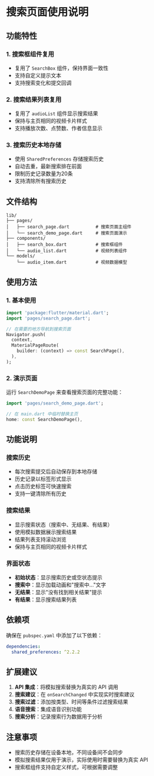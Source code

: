 # 搜索页面使用说明

## 功能特性

### 1. 搜索框组件复用
- 复用了 `SearchBox` 组件，保持界面一致性
- 支持自定义提示文本
- 支持搜索变化和提交回调

### 2. 搜索结果列表复用
- 复用了 `audioList` 组件显示搜索结果
- 保持与主页相同的视频卡片样式
- 支持播放次数、点赞数、作者信息显示

### 3. 搜索历史本地存储
- 使用 `SharedPreferences` 存储搜索历史
- 自动去重，最新搜索排在前面
- 限制历史记录数量为20条
- 支持清除所有搜索历史

## 文件结构

```
lib/
├── pages/
│   ├── search_page.dart          # 搜索页面主组件
│   └── search_demo_page.dart     # 搜索页面演示
├── components/
│   ├── search_box.dart           # 搜索框组件
│   └── audio_list.dart           # 视频列表组件
└── models/
    └── audio_item.dart           # 视频数据模型
```

## 使用方法

### 1. 基本使用

```dart
import 'package:flutter/material.dart';
import 'pages/search_page.dart';

// 在需要的地方导航到搜索页面
Navigator.push(
  context,
  MaterialPageRoute(
    builder: (context) => const SearchPage(),
  ),
);
```

### 2. 演示页面

运行 `SearchDemoPage` 来查看搜索页面的完整功能：

```dart
import 'pages/search_demo_page.dart';

// 在 main.dart 中临时替换主页
home: const SearchDemoPage(),
```

## 功能说明

### 搜索历史
- 每次搜索提交后自动保存到本地存储
- 历史记录以标签形式显示
- 点击历史标签可快速搜索
- 支持一键清除所有历史

### 搜索结果
- 显示搜索状态（搜索中、无结果、有结果）
- 使用模拟数据展示搜索结果
- 结果列表支持滚动浏览
- 保持与主页相同的视频卡片样式

### 界面状态
- **初始状态**：显示搜索历史或空状态提示
- **搜索中**：显示加载动画和"搜索中..."文字
- **无结果**：显示"没有找到相关结果"提示
- **有结果**：显示搜索结果列表

## 依赖项

确保在 `pubspec.yaml` 中添加了以下依赖：

```yaml
dependencies:
  shared_preferences: ^2.2.2
```

## 扩展建议

1. **API 集成**：将模拟搜索替换为真实的 API 调用
2. **搜索建议**：在 `onSearchChanged` 中实现实时搜索建议
3. **搜索过滤**：添加按类型、时间等条件过滤搜索结果
4. **语音搜索**：集成语音识别功能
5. **搜索分析**：记录搜索行为数据用于分析

## 注意事项

- 搜索历史存储在设备本地，不同设备间不会同步
- 模拟搜索结果仅用于演示，实际使用时需要替换为真实 API
- 搜索框组件支持自定义样式，可根据需要调整 